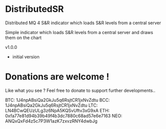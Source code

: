 # DistributedSR
Distributed MQ 4 S&amp;R indicator which loads S&amp;R levels from a central server

Simple indicator which loads S&R levels from a central server and draws them on the chart

v1.0.0
- initial version

# Donations are welcome !

Like what you see ? Feel free to donate to support further developments..

BTC: 1J4npABsiQa2GkJu5q6RsjtCR1jxNvZdtu
BCC: 1J4npABsiQa2GkJu5q6RsjtCR1jxNvZdtu
LTC: LN4BCwQEUzULg3z6NpA5KQSvUftv3xG9xA
ETH: 0xfa77e81d94b39b49f4b3dc7880c68ad57e6e7163
NEO: ANQxQxFd4z5c7P3W1azK7zxvzRNY4dwbJg